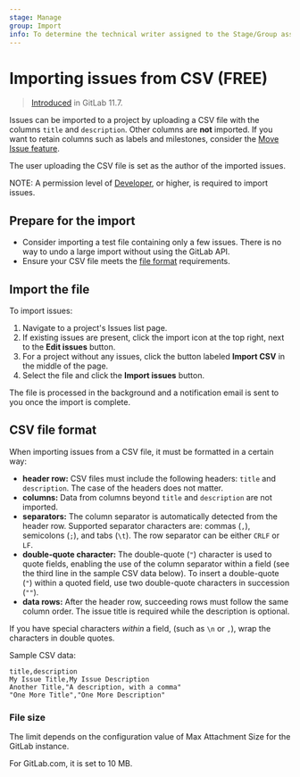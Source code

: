 ```yaml
---
stage: Manage
group: Import
info: To determine the technical writer assigned to the Stage/Group associated with this page, see https://about.gitlab.com/handbook/engineering/ux/technical-writing/#assignments
---
```


# Importing issues from CSV **(FREE)**

> [Introduced](https://gitlab.com/gitlab-org/gitlab-foss/-/merge_requests/23532) in GitLab 11.7.

Issues can be imported to a project by uploading a CSV file with the columns
`title` and `description`. Other columns are **not** imported. If you want to
retain columns such as labels and milestones, consider the [Move Issue feature](managing_issues.md#moving-issues).

The user uploading the CSV file is set as the author of the imported issues.

NOTE:
A permission level of [Developer](../../permissions.md), or higher, is required
to import issues.

## Prepare for the import

- Consider importing a test file containing only a few issues. There is no way to undo a large import without using the GitLab API.
- Ensure your CSV file meets the [file format](#csv-file-format) requirements.

## Import the file

To import issues:

1. Navigate to a project's Issues list page.
1. If existing issues are present, click the import icon at the top right, next to the **Edit issues** button.
1. For a project without any issues, click the button labeled **Import CSV** in the middle of the page.
1. Select the file and click the **Import issues** button.

The file is processed in the background and a notification email is sent
to you once the import is complete.

## CSV file format

When importing issues from a CSV file, it must be formatted in a certain way:

- **header row:** CSV files must include the following headers:
`title` and `description`. The case of the headers does not matter.
- **columns:** Data from columns beyond `title` and `description` are not imported.
- **separators:** The column separator is automatically detected from the header row.
  Supported separator characters are: commas (`,`), semicolons (`;`), and tabs (`\t`).
  The row separator can be either `CRLF` or `LF`.
- **double-quote character:** The double-quote (`"`) character is used to quote fields,
  enabling the use of the column separator within a field (see the third line in the
  sample CSV data below). To insert a double-quote (`"`) within a quoted
  field, use two double-quote characters in succession (`""`).
- **data rows:** After the header row, succeeding rows must follow the same column
  order. The issue title is required while the description is optional.

If you have special characters _within_ a field, (such as `\n` or `,`),
wrap the characters in double quotes.

Sample CSV data:

```plaintext
title,description
My Issue Title,My Issue Description
Another Title,"A description, with a comma"
"One More Title","One More Description"
```

### File size

The limit depends on the configuration value of Max Attachment Size for the GitLab instance.

For GitLab.com, it is set to 10 MB.
